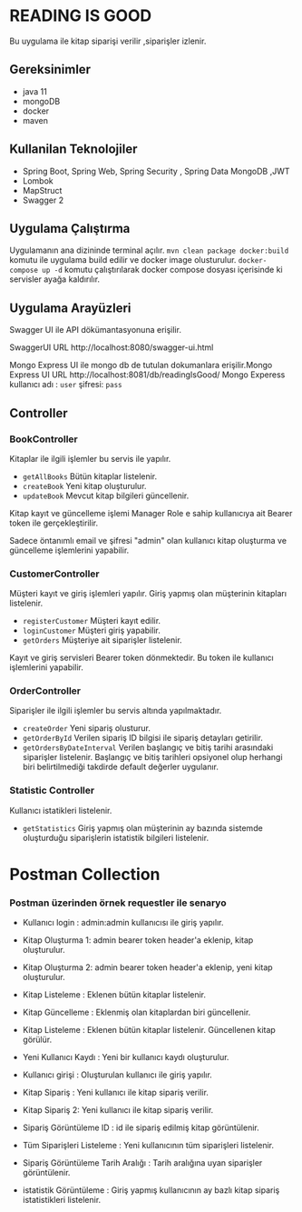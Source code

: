 # READING IS GOOD

Bu uygulama ile kitap siparişi verilir ,siparişler izlenir.

## Gereksinimler
* java 11
* mongoDB
* docker
* maven

## Kullanilan Teknolojiler

* Spring Boot, Spring Web, Spring Security , Spring Data MongoDB ,JWT
* Lombok
* MapStruct
* Swagger 2


## Uygulama Çalıştırma

Uygulamanın ana dizininde terminal açılır.
`mvn clean package docker:build` komutu ile uygulama build edilir ve docker image olusturulur.
`docker-compose up -d` komutu çalıştırılarak docker compose dosyası içerisinde ki servisler ayağa kaldırılır.

## Uygulama Arayüzleri
Swagger UI ile API dökümantasyonuna erişilir.

SwaggerUI URL http://localhost:8080/swagger-ui.html

Mongo Express UI ile mongo db de tutulan dokumanlara erişilir.Mongo Express UI URL http://localhost:8081/db/readingIsGood/
Mongo Experess kullanıcı adı : `user` şifresi: `pass`

## Controller
### BookController 
Kitaplar ile ilgili işlemler bu servis ile yapılır.
* `getAllBooks` Bütün kitaplar listelenir.
* `createBook` Yeni kitap oluşturulur.
* `updateBook` Mevcut kitap bilgileri güncellenir.										   

Kitap kayıt ve güncelleme işlemi Manager Role e sahip kullanıcıya ait Bearer token ile gerçekleştirilir.

Sadece öntanımlı email ve şifresi "admin" olan kullanıcı kitap oluşturma ve güncelleme işlemlerini yapabilir.

### CustomerController
Müşteri kayıt ve giriş işlemleri yapılır. Giriş yapmış olan müşterinin kitapları listelenir.

* `registerCustomer` Müşteri kayıt edilir.
* `loginCustomer` Müşteri giriş yapabilir.
* `getOrders` Müşteriye ait siparişler listelenir.

Kayıt ve giriş servisleri Bearer token dönmektedir. Bu token ile kullanıcı işlemlerini yapabilir.

### OrderController
Siparişler ile ilgili işlemler bu servis altında yapılmaktadır.

* `createOrder` Yeni sipariş olusturur.
* `getOrderById` Verilen sipariş ID bilgisi ile sipariş detayları getirilir.
* `getOrdersByDateInterval` Verilen başlangıç ve bitiş tarihi arasındaki siparişler listelenir. Başlangıç ve bitiş tarihleri opsiyonel olup herhangi biri belirtilmediği takdirde default değerler uygulanır.

### Statistic Controller
Kullanıcı istatikleri listelenir.
* `getStatistics` Giriş yapmış olan müşterinin ay bazında sistemde oluşturduğu siparişlerin istatistik bilgileri listelenir.

# Postman Collection
### Postman üzerinden örnek requestler ile senaryo

* Kullanıcı login : admin:admin kullanıcısı ile giriş yapılır.

* Kitap Oluşturma 1: admin bearer token header'a eklenip, kitap oluşturulur.

* Kitap Oluşturma 2: admin bearer token header'a eklenip, yeni kitap oluşturulur.

* Kitap Listeleme : Eklenen bütün kitaplar listelenir.

* Kitap Güncelleme : Eklenmiş olan kitaplardan biri güncellenir.

* Kitap Listeleme : Eklenen bütün kitaplar listelenir. Güncellenen kitap görülür.

* Yeni Kullanıcı Kaydı : Yeni bir kullanıcı kaydı oluşturulur.

* Kullanıcı girişi : Oluşturulan kullanıcı ile giriş yapılır.

* Kitap Sipariş : Yeni kullanıcı ile kitap sipariş verilir.
  
* Kitap Sipariş 2: Yeni kullanıcı ile kitap sipariş verilir.

* Sipariş Görüntüleme ID : id ile sipariş edilmiş kitap görüntülenir.

* Tüm Siparişleri Listeleme : Yeni kullanıcının tüm siparişleri listelenir.

* Sipariş Görüntüleme Tarih Aralığı : Tarih aralığına uyan siparişler görüntülenir.

* istatistik Görüntüleme : Giriş yapmış kullanıcının ay bazlı kitap sipariş istatistikleri listelenir.
